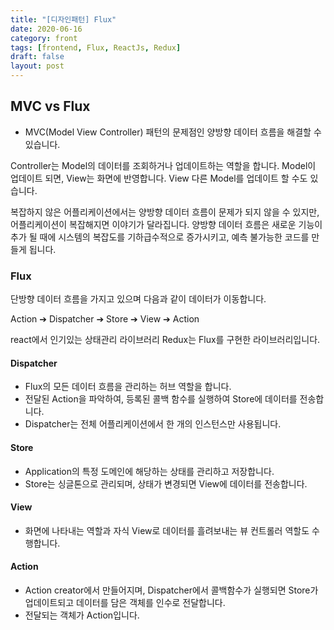 ```yaml
---
title: "[디자인패턴] Flux"
date: 2020-06-16
category: front
tags: [frontend, Flux, ReactJs, Redux]
draft: false
layout: post
---
```


## MVC vs Flux

- MVC(Model View Controller) 패턴의 문제점인 양방향 데이터 흐름을 해결할 수 있습니다.

Controller는 Model의 데이터를 조회하거나 업데이트하는 역할을 합니다. Model이 업데이트 되면, View는 화면에 반영합니다. View 다른 Model를 업데이트 할 수도 있습니다. 

복잡하지 않은 어플리케이션에서는 양방향 데이터 흐름이 문제가 되지 않을 수 있지만, 어플리케이션이 복잡해지면 이야기가 달라집니다. 양방향 데이터 흐름은 새로운 기능이 추가 될 때에 시스템의 복잡도를 기하급수적으로 증가시키고, 예측 불가능한 코드를 만들게 됩니다.

### Flux

단방향 데이터 흐름을 가지고 있으며 다음과 같이 데이터가 이동합니다.

Action ➔ Dispatcher ➔ Store ➔ View ➔ Action

react에서 인기있는 상태관리 라이브러리 Redux는 Flux를 구현한 라이브러리입니다.

#### Dispatcher 
- Flux의 모든 데이터 흐름을 관리하는 허브 역할을 합니다. 
- 전달된 Action을 파악하여, 등록된 콜백 함수를 실행하여 Store에 데이터를 전송합니다.
- Dispatcher는 전체 어플리케이션에서 한 개의 인스턴스만 사용됩니다.

#### Store
- Application의 특정 도메인에 해당하는 상태를 관리하고 저장합니다. 
- Store는 싱글톤으로 관리되며, 상태가 변경되면 View에 데이터를 전송합니다.


#### View
- 화면에 나타내는 역할과 자식 View로 데이터를 흘려보내는 뷰 컨트롤러 역할도 수행합니다.

#### Action
- Action creator에서 만들어지며, Dispatcher에서 콜백함수가 실행되면 Store가 업데이트되고 데이터를 담은 객체를 인수로 전달합니다.
- 전달되는 객체가 Action입니다.
